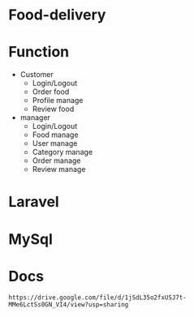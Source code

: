 # Food-delivery

# Function
  + Customer
    - Login/Logout
    - Order food
    - Profile manage
    - Review food
  + manager
    - Login/Logout
    - Food manage
    - User manage
    - Category manage
    - Order manage
    - Review manage
# Laravel
# MySql
# Docs
    https://drive.google.com/file/d/1jSdL35o2fxUSJ7t-MMe6LctSs0GN_VI4/view?usp=sharing
